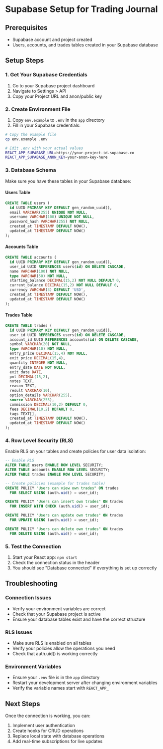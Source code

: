 # Supabase Setup for Trading Journal

## Prerequisites
- Supabase account and project created
- Users, accounts, and trades tables created in your Supabase database

## Setup Steps

### 1. Get Your Supabase Credentials
1. Go to your Supabase project dashboard
2. Navigate to Settings > API
3. Copy your Project URL and anon/public key

### 2. Create Environment File
1. Copy `env.example` to `.env` in the `app` directory
2. Fill in your Supabase credentials:

```bash
# Copy the example file
cp env.example .env

# Edit .env with your actual values
REACT_APP_SUPABASE_URL=https://your-project-id.supabase.co
REACT_APP_SUPABASE_ANON_KEY=your-anon-key-here
```

### 3. Database Schema
Make sure you have these tables in your Supabase database:

#### Users Table
```sql
CREATE TABLE users (
  id UUID PRIMARY KEY DEFAULT gen_random_uuid(),
  email VARCHAR(255) UNIQUE NOT NULL,
  username VARCHAR(100) UNIQUE NOT NULL,
  password_hash VARCHAR(255) NOT NULL,
  created_at TIMESTAMP DEFAULT NOW(),
  updated_at TIMESTAMP DEFAULT NOW()
);
```

#### Accounts Table
```sql
CREATE TABLE accounts (
  id UUID PRIMARY KEY DEFAULT gen_random_uuid(),
  user_id UUID REFERENCES users(id) ON DELETE CASCADE,
  name VARCHAR(100) NOT NULL,
  type VARCHAR(50) NOT NULL,
  starting_balance DECIMAL(15,2) NOT NULL DEFAULT 0,
  current_balance DECIMAL(15,2) NOT NULL DEFAULT 0,
  currency VARCHAR(3) DEFAULT 'USD',
  created_at TIMESTAMP DEFAULT NOW(),
  updated_at TIMESTAMP DEFAULT NOW()
);
```

#### Trades Table
```sql
CREATE TABLE trades (
  id UUID PRIMARY KEY DEFAULT gen_random_uuid(),
  user_id UUID REFERENCES users(id) ON DELETE CASCADE,
  account_id UUID REFERENCES accounts(id) ON DELETE CASCADE,
  symbol VARCHAR(20) NOT NULL,
  type VARCHAR(10) NOT NULL,
  entry_price DECIMAL(15,4) NOT NULL,
  exit_price DECIMAL(15,4),
  quantity INTEGER NOT NULL,
  entry_date DATE NOT NULL,
  exit_date DATE,
  pnl DECIMAL(15,2),
  notes TEXT,
  reason TEXT,
  result VARCHAR(10),
  option_details VARCHAR(255),
  source VARCHAR(255),
  commission DECIMAL(10,2) DEFAULT 0,
  fees DECIMAL(10,2) DEFAULT 0,
  tags TEXT[],
  created_at TIMESTAMP DEFAULT NOW(),
  updated_at TIMESTAMP DEFAULT NOW()
);
```

### 4. Row Level Security (RLS)
Enable RLS on your tables and create policies for user data isolation:

```sql
-- Enable RLS
ALTER TABLE users ENABLE ROW LEVEL SECURITY;
ALTER TABLE accounts ENABLE ROW LEVEL SECURITY;
ALTER TABLE trades ENABLE ROW LEVEL SECURITY;

-- Create policies (example for trades table)
CREATE POLICY "Users can view own trades" ON trades
  FOR SELECT USING (auth.uid() = user_id);

CREATE POLICY "Users can insert own trades" ON trades
  FOR INSERT WITH CHECK (auth.uid() = user_id);

CREATE POLICY "Users can update own trades" ON trades
  FOR UPDATE USING (auth.uid() = user_id);

CREATE POLICY "Users can delete own trades" ON trades
  FOR DELETE USING (auth.uid() = user_id);
```

### 5. Test the Connection
1. Start your React app: `npm start`
2. Check the connection status in the header
3. You should see "Database connected" if everything is set up correctly

## Troubleshooting

### Connection Issues
- Verify your environment variables are correct
- Check that your Supabase project is active
- Ensure your database tables exist and have the correct structure

### RLS Issues
- Make sure RLS is enabled on all tables
- Verify your policies allow the operations you need
- Check that auth.uid() is working correctly

### Environment Variables
- Ensure your `.env` file is in the `app` directory
- Restart your development server after changing environment variables
- Verify the variable names start with `REACT_APP_`

## Next Steps
Once the connection is working, you can:
1. Implement user authentication
2. Create hooks for CRUD operations
3. Replace local state with database operations
4. Add real-time subscriptions for live updates
